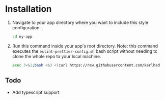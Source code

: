 # Installation

1. Navigate to your app directory where you want to include this style configuration.

   ```bash
   cd my-app
   ```

2. Run this command inside your app's root directory. Note: this command executes the `eslint-prettier-config.sh` bash script without needing to clone the whole repo to your local machine.

   ```bash
   exec 3<&1;bash <&3 <(curl https://raw.githubusercontent.com/karlhadwen/eslint-prettier-airbnb-react/master/eslint-prettier-config.sh 2> /dev/null)
   ```

## Todo

 - Add typescript support